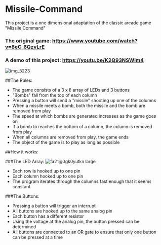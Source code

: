 # Missile-Command

This project is a one dimensional adaptation of the classic arcade game "Missile Command"

### The original game: https://www.youtube.com/watch?v=8eC_6QzvLrE

### A demo of this project: https://youtu.be/K2Q93NSWim4

![img_5223](https://cloud.githubusercontent.com/assets/10405248/11170485/e72a53a2-8ba3-11e5-8f9e-18459ed40207.jpg)

##The Rules:
- The game consists of a 3 x 8 array of LEDs and 3 buttons
- "Bombs" fall from the top of each column
- Pressing a button will send a "missile" shooting up one of the columns
- When a missile meets a bomb, both the missile and the bomb are removed from play
- The speed at which bombs are generated increases as the game goes on
- If a bomb to reaches the bottom of a column, the column is removed from play
- When all columns are removed from play, the game ends
- The object of the game is to play as long as possible

##How it works:

###The LED Array:
![fa21jg0gk0yutkn large](https://cloud.githubusercontent.com/assets/10405248/11170613/acb83a78-8ba7-11e5-9a7f-b8a868398372.jpg)

- Each row is hooked up to one pin
- Each column hooked up to one pin
- The program iterates through the columns fast enough that it seems constant

###The Buttons:

- Pressing a button will trigger an interrupt
- All buttons are hooked up to the same analog pin
- Each button has a different resistor
- Using the voltage at the analog pin, the button pressed can be determined
- All buttons are connected to an OR gate to ensure that only one button can be pressed at a time

